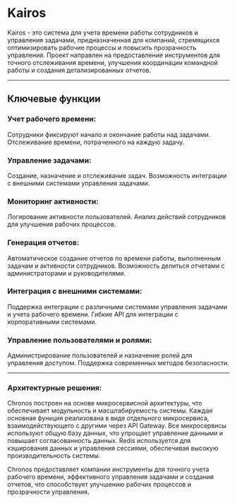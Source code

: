# Kairos

Kairos - это система для учета времени работы сотрудников и управления задачами, предназначенная для компаний, стремящихся оптимизировать рабочие процессы и повысить прозрачность управления. Проект направлен на предоставление инструментов для точного отслеживания времени, улучшения координации командной работы и создания детализированных отчетов.

---

## Ключевые функции

### Учет рабочего времени:

Сотрудники фиксируют начало и окончание работы над задачами.
Отслеживание времени, потраченного на каждую задачу.

### Управление задачами:

Создание, назначение и отслеживание задач.
Возможность интеграции с внешними системами управления задачами.

### Мониторинг активности:

Логирование активности пользователей.
Анализ действий сотрудников для улучшения рабочих процессов.

### Генерация отчетов:

Автоматическое создание отчетов по времени работы, выполненным задачам и активности сотрудников.
Возможность делиться отчетами с администраторами и руководителями.

### Интеграция с внешними системами:

Поддержка интеграции с различными системами управления задачами и учета рабочего времени.
Гибкие API для интеграции с корпоративными системами.

### Управление пользователями и ролями:

Администрирование пользователей и назначение ролей для управления доступом.
Поддержка современных методов безопасности.

---

### Архитектурные решения:

Chronos построен на основе микросервисной архитектуры, что обеспечивает модульность и масштабируемость системы. Каждая основная функция реализована в виде отдельного микросервиса, взаимодействующего с другими через API Gateway. Все микросервисы используют общую базу данных, что упрощает управление данными и повышает согласованность данных. Redis используется для кэширования данных и управления сессиями, обеспечивая высокую производительность системы.

Chronos предоставляет компании инструменты для точного учета рабочего времени, эффективного управления задачами и создания отчетов, что способствует улучшению рабочих процессов и прозрачности управления.
